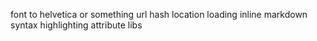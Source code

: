 font to helvetica or something
url hash location loading
inline markdown
syntax highlighting
attribute libs
